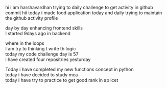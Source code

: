    hi i am harshavardhan  trying to daily challenge to get activity in github commit
 hii today i made food application 
today and daily trying to maintain the github activity profile     
            
   day by day enhancing frontend skills     
    I started 9days ago in backend  
               
   where in the loops        
   I am try to thinking t write th logic    
    today my code challenge day is 57      
      i have   created four repositries yesturday
       
 Today i have completed my new functions concept in python  
 today i have decided to study mca  
 today i have try to practice to get good rank in ap icet
  
  
